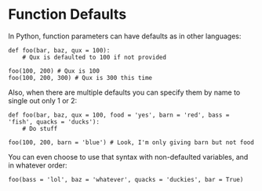 # Function Defaults

In Python, function parameters can have defaults as in other languages:

```
def foo(bar, baz, qux = 100):
    # Qux is defaulted to 100 if not provided

foo(100, 200) # Qux is 100
foo(100, 200, 300) # Qux is 300 this time
```

Also, when there are multiple defaults you can specify them by name to single out only 1 or 2:

```
def foo(bar, baz, qux = 100, food = 'yes', barn = 'red', bass = 'fish', quacks = 'ducks'):
    # Do stuff

foo(100, 200, barn = 'blue') # Look, I'm only giving barn but not food
```

You can even choose to use that syntax with non-defaulted variables, and in whatever order:

```
foo(bass = 'lol', baz = 'whatever', quacks = 'duckies', bar = True)
```